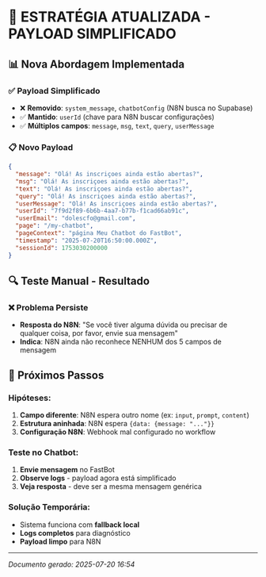 # 🚨 ESTRATÉGIA ATUALIZADA - PAYLOAD SIMPLIFICADO

## 📊 **Nova Abordagem Implementada**

### ✅ **Payload Simplificado**
- ❌ **Removido**: `system_message`, `chatbotConfig` (N8N busca no Supabase)
- ✅ **Mantido**: `userId` (chave para N8N buscar configurações)
- ✅ **Múltiplos campos**: `message`, `msg`, `text`, `query`, `userMessage`

### 📋 **Novo Payload**
```json
{
  "message": "Olá! As inscriçoes ainda estão abertas?",
  "msg": "Olá! As inscriçoes ainda estão abertas?", 
  "text": "Olá! As inscriçoes ainda estão abertas?",
  "query": "Olá! As inscriçoes ainda estão abertas?",
  "userMessage": "Olá! As inscriçoes ainda estão abertas?",
  "userId": "7f9d2f89-6b6b-4aa7-b77b-f1cad66ab91c",
  "userEmail": "dolescfo@gmail.com",
  "page": "/my-chatbot",
  "pageContext": "página Meu Chatbot do FastBot",
  "timestamp": "2025-07-20T16:50:00.000Z",
  "sessionId": 1753030200000
}
```

## 🔍 **Teste Manual - Resultado**

### ❌ **Problema Persiste**
- **Resposta do N8N**: "Se você tiver alguma dúvida ou precisar de qualquer coisa, por favor, envie sua mensagem"
- **Indica**: N8N ainda não reconhece NENHUM dos 5 campos de mensagem

## 🎯 **Próximos Passos**

### **Hipóteses:**
1. **Campo diferente**: N8N espera outro nome (ex: `input`, `prompt`, `content`)
2. **Estrutura aninhada**: N8N espera `{data: {message: "..."}}`
3. **Configuração N8N**: Webhook mal configurado no workflow

### **Teste no Chatbot:**
1. **Envie mensagem** no FastBot
2. **Observe logs** - payload agora está simplificado
3. **Veja resposta** - deve ser a mesma mensagem genérica

### **Solução Temporária:**
- Sistema funciona com **fallback local** 
- **Logs completos** para diagnóstico
- **Payload limpo** para N8N

---

*Documento gerado: 2025-07-20 16:54*
